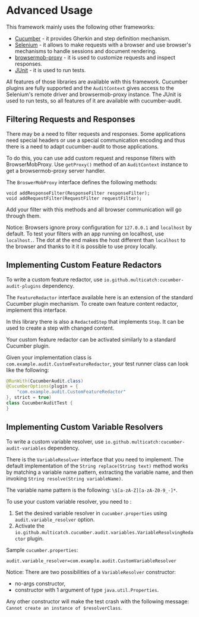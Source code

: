 # Advanced Usage

This framework mainly uses the following other frameworks:

* [Cucumber](https://docs.cucumber.io/) - it provides Gherkin and step definition mechanism.
* [Selenium](https://www.selenium.dev/documentation/en/) - it allows to make requests with a browser and use browser's mechanisms to handle sessions and document rendering.
* [browsermob-proxy](https://github.com/lightbody/browsermob-proxy) - it is used to customize requests and inspect responses.
* [JUnit](https://junit.org/junit4/) - it is used to run tests.

All features of those libraries are available with this framework. 
Cucumber plugins are fully supported and the `AuditContext` gives access
to the Selenium's remote driver and browsermob-proxy instance. The JUnit is used
to run tests, so all features of it are available with cucumber-audit.

## Filtering Requests and Responses

There may be a need to filter requests and responses. 
Some applications need special headers or use a special communication encoding 
and thus there is a need to adapt cucumber-audit to those applications.

To do this, you can use add custom request and response filters with BrowserMobProxy.
Use `getProxy()` method of an `AuditContext` instance to get a browsermob-proxy server handler.

The `BroswerMobProxy` interface defines the following methods:

```
void addResponseFilter(ResponseFilter responseFilter);
void addRequestFilter(RequestFilter requestFilter);
```

Add your filter with this methods and all browser communication will go through them.

Notice: Browsers ignore proxy configuration for `127.0.0.1` and `localhost` by default.
To test your filters with an app running on localhost, use `localhost.`. 
The dot at the end makes the host different than `localhost` to the browser and thanks to it
it is possible to use proxy locally.

## Implementing Custom Feature Redactors

To write a custom feature redactor, use `io.github.multicatch:cucumber-audit-plugins` dependency.

The `FeatureRedactor` interface available here is an extension of the standard Cucumber plugin mechanism.
To create own feature content redactor, implement this interface. 

In this library there is also a `RedactedStep` that implements `Step`. It can be used to create a step with
changed content.

Your custom feature redactor can be activated similarly to a standard Cucumber plugin.

Given your implementation class is `com.example.audit.CustomFeatureRedactor`, 
your test runner class can look like the following:

```java
@RunWith(CucumberAudit.class)
@CucumberOptions(plugin = {
    "com.example.audit.CustomFeatureRedactor"
}, strict = true)
class CucumberAuditTest {
}
```

## Implementing Custom Variable Resolvers

To write a custom variable resolver, use `io.github.multicatch:cucumber-audit-variables` dependency.

There is the `VariableResolver` interface that you need to implement. The default implementation of 
the `String replace(String text)` method works by matching a variable name pattern, extracting the variable name,
and then invoking `String resolve(String variableName)`.

The variable name pattern is the following: `\$[a-zA-Z][a-zA-Z0-9_-]*`.

To use your custom variable resolver, you need to :

1. Set the desired variable resolver in `cucumber.properties` using `audit.variable_resolver` option.
2. Activate the `io.github.multicatch.cucumber.audit.variables.VariableResolvingRedactor` plugin.

Sample `cucumber.properties`:

```properties
audit.variable_resolver=com.example.audit.CustomVariableResolver
```

Notice: There are two possibilities of a `VariableResolver` constructor:
* no-args constructor,
* constructor with 1 argument of type `java.util.Properties`.

Any other constructor will make the test crash with the following message: `Cannot create an instance of $resolverClass`.
